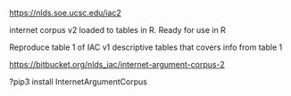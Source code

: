 https://nlds.soe.ucsc.edu/iac2

internet corpus v2 loaded to tables in R. Ready for use in R 

Reproduce table 1 of IAC v1 descriptive tables that covers info from table 1 

https://bitbucket.org/nlds_iac/internet-argument-corpus-2

?pip3 install InternetArgumentCorpus
